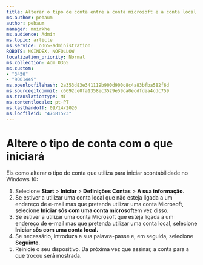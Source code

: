 ```yaml
---
title: Alterar o tipo de conta entre a conta microsoft e a conta local
ms.author: pebaum
author: pebaum
manager: mnirkhe
ms.audience: Admin
ms.topic: article
ms.service: o365-administration
ROBOTS: NOINDEX, NOFOLLOW
localization_priority: Normal
ms.collection: Adm_O365
ms.custom:
- "3450"
- "9001449"
ms.openlocfilehash: 2a353d83e341119b900d900c8c4a83bfba582f6d
ms.sourcegitcommit: c6692ce0fa1358ec3529e59ca0ecdfdea4cdc759
ms.translationtype: MT
ms.contentlocale: pt-PT
ms.lasthandoff: 09/14/2020
ms.locfileid: "47681523"
---
```

# <a name="change-the-account-type-that-you-sign-in-with"></a>Altere o tipo de conta com o que iniciará

Eis como alterar o tipo de conta que utiliza para iniciar scontabilidade no Windows 10:

1. Selecione **Start**  >  **Iniciar**  >  **Definições Contas**  >  **A sua informação**.
2. Se estiver a utilizar uma conta local que não esteja ligada a um endereço de e-mail mas que pretenda utilizar uma conta Microsoft, selecione **Iniciar sôs com uma conta microsoft**em vez disso.
3. Se estiver a utilizar uma conta Microsoft que esteja ligada a um endereço de e-mail mas que pretenda utilizar uma conta local, selecione **Iniciar sôs com uma conta local.**
4. Se necessário, introduza a sua palavra-passe e, em seguida, selecione **Seguinte**.
5. Reinicie o seu dispositivo. Da próxima vez que assinar, a conta para a que trocou será mostrada.